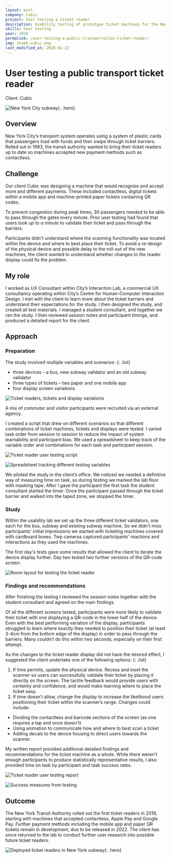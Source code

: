 ```yaml
---
layout: post
company: Cubic
project: User testing a ticket reader
description: Usability testing of prototype ticket machines for the New York Transit Authority. I designed and facilitated the study.
skills: User testing
year: 2018
permalink: /user-testing-a-public-transportation-ticket-reader/
img: thumb-cubic.png
last_modified_at: 2020-02-22
---
```

# User testing a public transport ticket reader #

Client: Cubic

![New York City subway](../img/nycitymetro.png){: .hero}

## Overview ##

New York City’s transport system operates using a system of plastic cards that passengers load with funds and then swipe through ticket barriers. Rolled out in 1993, the transit authority wanted to bring their ticket readers up to date so machines accepted new payment methods such as contactless.

## Challenge ##

Our client Cubic was designing a machine that would recognise and accept more and different payments. These included contactless, digital tickets within a mobile app and machine-printed paper tickets containing QR codes. 

To prevent congestion during peak times, 30 passengers needed to be able to pass through the gates every minute. Prior user testing had found that users took _up to a minute_ to validate their ticket and pass through the barriers. 

Participants didn't understand where the scanning functionality was located within the device and where to best place their ticket. To avoid a re-design of the physical device and possible delay to the  roll-out of the new machines, the client wanted to understand whether changes to the reader display could fix the problem. 

## My role ##

I worked as UX Consultant within City’s Interaction Lab, a commercial UX consultancy operating within City’s Centre for Human-Computer Interaction Design. I met with the client to learn more about the ticket barriers and understand their expectations for the study. I then designed the study, and created all test materials. I managed a student consultant, and together we ran the study. I then reviewed session notes and participant timings, and produced a detailed report for the client.
 
## Approach ##

### Preparation ###

The study involved multiple variables and scenarios: 
{: .list}
* three devices &ndash; a bus, new subway validator and an old subway validator
* three types of tickets &ndash; two paper and one mobile app
* four display screen variations


![Ticket readers, tickets and display variations](../img/test-variables.png "Ticket readers, tickets and display variations")

A mix of commuter and visitor participants were recruited via an external agency. 

I created a script that drew on different scenarios so that different combinations of ticket machines, tickets and displays were tested. I varied task order from session to session to reduce the impact of system learnability and participant bias. We used a spreadsheet to keep track of the variable order and combinations for each task and participant session. 

![Ticket reader user testing script](../img/ticket-reader-script.png "Ticket reader user testing script]")

![Spreadsheet tracking different testing variables](../img/task-tracker.png "Spreadsheet tracking different testing variables")

We piloted the study in the client’s office. We noticed we needed a definitive way of measuring time on task, so during testing we marked the lab floor with masking tape. After I gave the participant the first task the student consultant started the timer. Once the participant  passed through the ticket barrier and walked into the taped zone, we stopped the timer.

### Study ###


Within the usability lab we set up the three different ticket validators, one each for the bus, subway and existing subway machine. So we didn't miss participants' initial impressions we started with ticketing machines covered with cardboard boxes. Twp cameras captured participants' reactions and interactions as they used the machines. 

The first day's tests gave some results that allowed the client to iterate the device display further. Day two tested two further versions of the QR-code screen.  

![Room layout for testing the ticket reader](../img/set-up-ticket-reader.png "Room layout for testing the ticket reader")
 
### Findings and recommendations ###

After finishing the testing I reviewed the session notes together with the student consultant and agreed on the main findings. 

Of all the different screens tested, participants were more likely to validate their ticket with one displaying a QR-code in the lower half of the device. Even with the best performing variation of the display, participants struggled to learn where exactly they needed to position their ticket (at least 3-4cm from the bottom edge of the display) in order to pass through the barriers. Many couldn’t do this within two seconds, especially on their first attempt.

As the changes to the ticket reader display did not have the desired effect, I suggested the client undertake one of the following options: 
{: .list}

1.	If time permits, update the physical device. Recess and inset the scanner so users can successfully validate their ticket by placing it directly on the screen. The tactile feedback would provide users with certainty and confidence, and would make learning where to place the ticket easy. 
2.	If time doesn’t allow, change the display to increase the likelihood users positioning their ticket within the scanner’s range. Changes could include: 
   * Dividing the contactless and barcode sections of the screen (as one requires a tap and once doesn't) 
   * Using animation to communicate how and where to best scan a ticket 
   * Adding decals to the device housing to direct users towards the scanner.
   
My written report provided additional detailed findings and recommendations for the ticket machine as a whole. While there weren’t enough participants to produce statistically representative results, I also provided time on task by participant and task success rates.

![Ticket reader user testing report](../img/ticket-reader-report.png "Ticket reader user testing report")

![Success measures from testing](../img/metrics.png "Success measures from testing")

## Outcome ##
The New York Transit Authority rolled out the first ticket readers in 2019, starting with machines that accepted contactless, Apple Pay and Google Pay. Further payment methods including the mobile app and paper QR tickets remain in development, due to be released in 2022. The client has since returned to the lab to conduct further user research into possible future ticket readers. 

![Deployed ticket readers in New York subway](../img/deployed-ticket-readers.png "Deployed ticket readers in New York subway"){: .hero}


